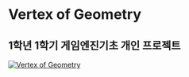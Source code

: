 # Vertex of Geometry
## 1학년 1학기 게임엔진기초 개인 프로젝트</b>

[![Vertex of Geometry](https://user-images.githubusercontent.com/98874697/178110681-246d0ef1-653e-46ee-9361-9f93dd41fe69.png)](https://ltg9amer.itch.io/vertex-of-geometry/)
